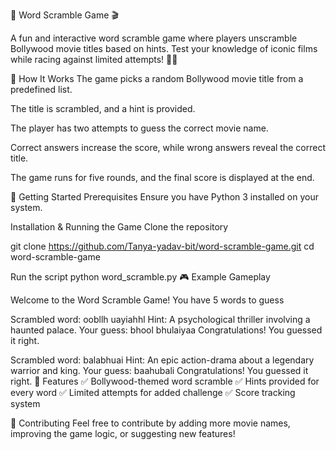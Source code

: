 🎲 Word Scramble Game 🎬


A fun and interactive word scramble game where players unscramble Bollywood movie titles based on hints. Test your knowledge of iconic films while racing against limited attempts! 🎥✨

📝 How It Works
The game picks a random Bollywood movie title from a predefined list.

The title is scrambled, and a hint is provided.

The player has two attempts to guess the correct movie name.

Correct answers increase the score, while wrong answers reveal the correct title.

The game runs for five rounds, and the final score is displayed at the end.

🚀 Getting Started
Prerequisites
Ensure you have Python 3 installed on your system.

Installation & Running the Game
Clone the repository

git clone https://github.com/Tanya-yadav-bit/word-scramble-game.git
cd word-scramble-game

Run the script
python word_scramble.py
🎮 Example Gameplay

Welcome to the Word Scramble Game!
You have 5 words to guess

Scrambled word: oobllh uayiahhl
Hint: A psychological thriller involving a haunted palace.
Your guess: bhool bhulaiyaa
Congratulations! You guessed it right.

Scrambled word: balabhuai
Hint: An epic action-drama about a legendary warrior and king.
Your guess: baahubali
Congratulations! You guessed it right.
📌 Features
✅ Bollywood-themed word scramble
✅ Hints provided for every word
✅ Limited attempts for added challenge
✅ Score tracking system

🤝 Contributing
Feel free to contribute by adding more movie names, improving the game logic, or suggesting new features!

